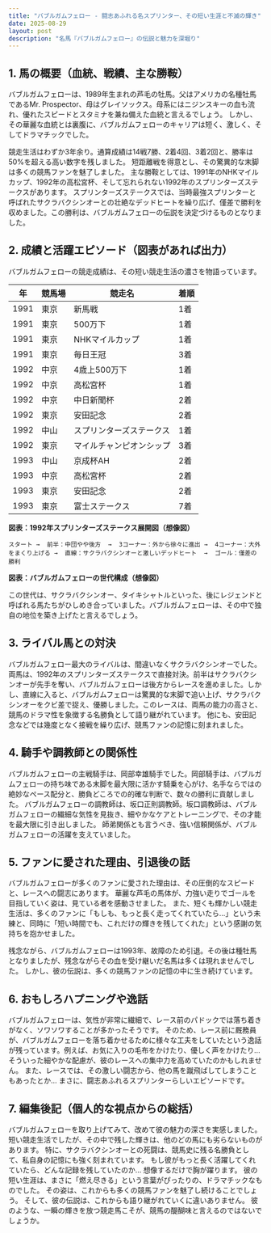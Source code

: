 ```yaml
---
title: "バブルガムフェロー - 闘志あふれる名スプリンター、その短い生涯と不滅の輝き"
date: 2025-08-29
layout: post
description: "名馬『バブルガムフェロー』の伝説と魅力を深堀り"
---
```


## 1. 馬の概要（血統、戦績、主な勝鞍）

バブルガムフェローは、1989年生まれの芦毛の牡馬。父はアメリカの名種牡馬であるMr. Prospector、母はグレイソックス。母系にはニジンスキーの血も流れ、優れたスピードとスタミナを兼ね備えた血統と言えるでしょう。  しかし、その華麗な血統とは裏腹に、バブルガムフェローのキャリアは短く、激しく、そしてドラマチックでした。

競走生活はわずか3年余り。通算成績は14戦7勝、2着4回、3着2回と、勝率は50%を超える高い数字を残しました。  短距離戦を得意とし、その驚異的な末脚は多くの競馬ファンを魅了しました。  主な勝鞍としては、1991年のNHKマイルカップ、1992年の高松宮杯、そして忘れられない1992年のスプリンターズステークスがあります。  スプリンターズステークスでは、当時最強スプリンターと呼ばれたサクラバクシンオーとの壮絶なデッドヒートを繰り広げ、僅差で勝利を収めました。この勝利は、バブルガムフェローの伝説を決定づけるものとなりました。


## 2. 成績と活躍エピソード（図表があれば出力）

バブルガムフェローの競走成績は、その短い競走生活の濃さを物語っています。

| 年 | 競馬場 | 競走名 | 着順 |
|---|---|---|---|
| 1991 | 東京 | 新馬戦 | 1着 |
| 1991 | 東京 | 500万下 | 1着 |
| 1991 | 東京 | NHKマイルカップ | 1着 |
| 1991 | 東京 | 毎日王冠 | 3着 |
| 1992 | 中京 | 4歳上500万下 | 1着 |
| 1992 | 中京 | 高松宮杯 | 1着 |
| 1992 | 中京 | 中日新聞杯 | 2着 |
| 1992 | 東京 | 安田記念 | 2着 |
| 1992 | 中山 | スプリンターズステークス | 1着 |
| 1992 | 東京 | マイルチャンピオンシップ | 3着 |
| 1993 | 中山 | 京成杯AH | 2着 |
| 1993 | 中京 | 高松宮杯 | 2着 |
| 1993 | 東京 | 安田記念 | 2着 |
| 1993 | 東京 | 富士ステークス | 7着 |


**図表：1992年スプリンターズステークス展開図（想像図）**

```
スタート →  前半：中団やや後方  →  3コーナー：外から徐々に進出 →  4コーナー：大外をまくり上げる →  直線：サクラバクシンオーと激しいデッドヒート  →  ゴール：僅差の勝利
```

**図表：バブルガムフェローの世代構成（想像図）**

この世代は、サクラバクシンオー、タイキシャトルといった、後にレジェンドと呼ばれる馬たちがひしめき合っていました。バブルガムフェローは、その中で独自の地位を築き上げたと言えるでしょう。


## 3. ライバル馬との対決

バブルガムフェロー最大のライバルは、間違いなくサクラバクシンオーでした。両馬は、1992年のスプリンターズステークスで直接対決。前半はサクラバクシンオーが先手を奪い、バブルガムフェローは後方からレースを進めました。しかし、直線に入ると、バブルガムフェローは驚異的な末脚で追い上げ、サクラバクシンオーをクビ差で捉え、優勝しました。このレースは、両馬の能力の高さと、競馬のドラマ性を象徴する名勝負として語り継がれています。  他にも、安田記念などでは幾度となく接戦を繰り広げ、競馬ファンの記憶に刻まれました。


## 4. 騎手や調教師との関係性

バブルガムフェローの主戦騎手は、岡部幸雄騎手でした。岡部騎手は、バブルガムフェローの持ち味である末脚を最大限に活かす騎乗を心がけ、名手ならではの絶妙なペース配分と、勝負どころでの的確な判断で、数々の勝利に貢献しました。  バブルガムフェローの調教師は、坂口正則調教師。坂口調教師は、バブルガムフェローの繊細な気性を見抜き、細やかなケアとトレーニングで、その才能を最大限に引き出しました。  師弟関係とも言うべき、強い信頼関係が、バブルガムフェローの活躍を支えていました。


## 5. ファンに愛された理由、引退後の話

バブルガムフェローが多くのファンに愛された理由は、その圧倒的なスピードと、レースへの闘志にあります。  華麗な芦毛の馬体が、力強い走りでゴールを目指していく姿は、見ている者を感動させました。  また、短くも輝かしい競走生活は、多くのファンに「もしも、もっと長く走ってくれていたら…」という未練と、同時に「短い時間でも、これだけの輝きを残してくれた」という感謝の気持ちを抱かせました。

残念ながら、バブルガムフェローは1993年、故障のため引退。その後は種牡馬となりましたが、残念ながらその血を受け継いだ名馬は多くは現れませんでした。  しかし、彼の伝説は、多くの競馬ファンの記憶の中に生き続けています。


## 6. おもしろハプニングや逸話

バブルガムフェローは、気性が非常に繊細で、レース前のパドックでは落ち着きがなく、ソワソワすることが多かったそうです。  そのため、レース前に厩務員が、バブルガムフェローを落ち着かせるために様々な工夫をしていたという逸話が残っています。例えば、お気に入りの毛布をかけたり、優しく声をかけたり…  そういった細やかな配慮が、彼のレースへの集中力を高めていたのかもしれません。  また、レースでは、その激しい闘志から、他の馬を蹴飛ばしてしまうこともあったとか…  まさに、闘志あふれるスプリンターらしいエピソードです。


## 7. 編集後記（個人的な視点からの総括）

バブルガムフェローを取り上げてみて、改めて彼の魅力の深さを実感しました。  短い競走生活でしたが、その中で残した輝きは、他のどの馬にも劣らないものがあります。  特に、サクラバクシンオーとの死闘は、競馬史に残る名勝負として、私自身の記憶にも強く刻まれています。  もし彼がもっと長く活躍してくれていたら、どんな記録を残していたのか…  想像するだけで胸が躍ります。  彼の短い生涯は、まさに「燃え尽きる」という言葉がぴったりの、ドラマチックなものでした。  その姿は、これからも多くの競馬ファンを魅了し続けることでしょう。  そして、彼の伝説は、これからも語り継がれていくに違いありません。  彼のような、一瞬の輝きを放つ競走馬こそが、競馬の醍醐味と言えるのではないでしょうか。
